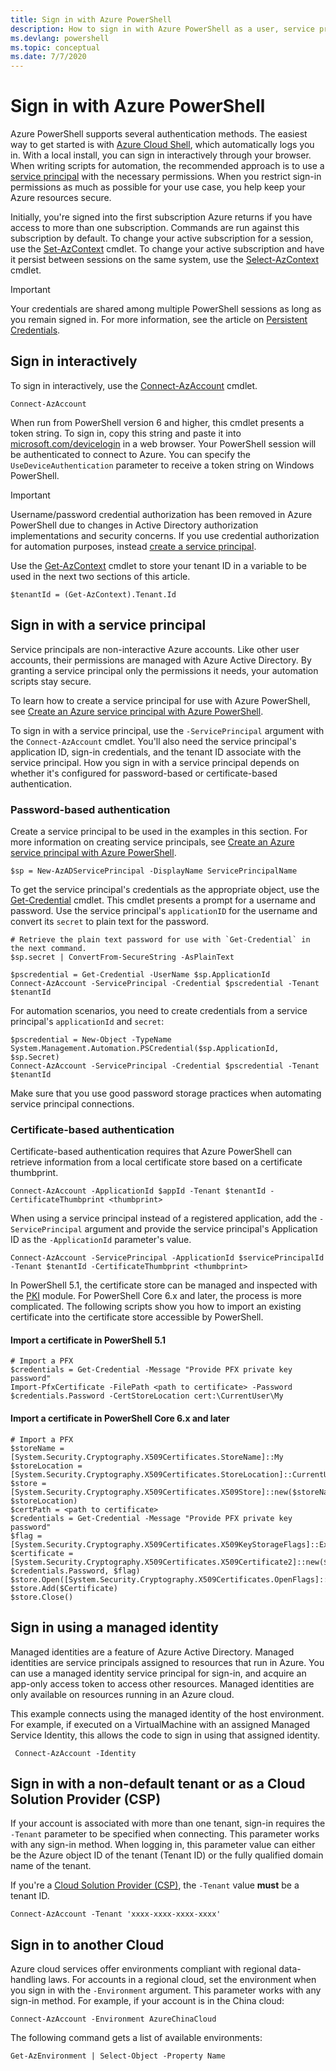 ```yaml
---
title: Sign in with Azure PowerShell
description: How to sign in with Azure PowerShell as a user, service principal, or with managed identities for Azure resources.
ms.devlang: powershell
ms.topic: conceptual
ms.date: 7/7/2020
---
```

# Sign in with Azure PowerShell

Azure PowerShell supports several authentication methods. The easiest way to get started is with
[Azure Cloud Shell](/azure/cloud-shell/overview), which automatically logs you in. With a local
install, you can sign in interactively through your browser. When writing scripts for automation,
the recommended approach is to use a [service principal](create-azure-service-principal-azureps.md)
with the necessary permissions. When you restrict sign-in permissions as much as possible for your
use case, you help keep your Azure resources secure.

Initially, you're signed into the first subscription Azure returns if you have access to more than
one subscription. Commands are run against this subscription by default. To change your active
subscription for a session, use the [Set-AzContext](/powershell/module/az.accounts/set-azcontext)
cmdlet. To change your active subscription and have it persist between sessions on the same system,
use the [Select-AzContext](/powershell/module/az.accounts/select-azcontext) cmdlet.

> [!IMPORTANT]
> Your credentials are shared among multiple PowerShell sessions as long as you remain signed in.
> For more information, see the article on [Persistent Credentials](context-persistence.md).

## Sign in interactively

To sign in interactively, use the
[Connect-AzAccount](/powershell/module/az.accounts/connect-azaccount) cmdlet.

```azurepowershell-interactive
Connect-AzAccount
```

When run from PowerShell version 6 and higher, this cmdlet presents a token string. To sign in, copy
this string and paste it into [microsoft.com/devicelogin](https://microsoft.com/devicelogin) in a
web browser. Your PowerShell session will be authenticated to connect to Azure. You can specify the
`UseDeviceAuthentication` parameter to receive a token string on Windows PowerShell.

> [!IMPORTANT]
> Username/password credential authorization has been removed in Azure PowerShell due to changes in
> Active Directory authorization implementations and security concerns. If you use credential
> authorization for automation purposes, instead
> [create a service principal](create-azure-service-principal-azureps.md).

Use the [Get-AzContext](/powershell/module/az.accounts/get-azcontext) cmdlet to store your tenant ID
in a variable to be used in the next two sections of this article.

```azurepowershell-interactive
$tenantId = (Get-AzContext).Tenant.Id
```

## Sign in with a service principal <a name="sp-signin"/>

Service principals are non-interactive Azure accounts. Like other user accounts, their permissions
are managed with Azure Active Directory. By granting a service principal only the permissions it
needs, your automation scripts stay secure.

To learn how to create a service principal for use with Azure PowerShell, see
[Create an Azure service principal with Azure PowerShell](create-azure-service-principal-azureps.md).

To sign in with a service principal, use the `-ServicePrincipal` argument with the
`Connect-AzAccount` cmdlet. You'll also need the service principal's application ID, sign-in
credentials, and the tenant ID associate with the service principal. How you sign in with a service
principal depends on whether it's configured for password-based or certificate-based
authentication.

### Password-based authentication

Create a service principal to be used in the examples in this section. For more information on
creating service principals, see
[Create an Azure service principal with Azure PowerShell](/powershell/azure/create-azure-service-principal-azureps).

```azurepowershell-interactive
$sp = New-AzADServicePrincipal -DisplayName ServicePrincipalName
```

To get the service principal's credentials as the appropriate object, use the
[Get-Credential](/powershell/module/microsoft.powershell.security/get-credential) cmdlet. This
cmdlet presents a prompt for a username and password. Use the service principal's `applicationID`
for the username and convert its `secret` to plain text for the password.

```azurepowershell-interactive
# Retrieve the plain text password for use with `Get-Credential` in the next command.
$sp.secret | ConvertFrom-SecureString -AsPlainText

$pscredential = Get-Credential -UserName $sp.ApplicationId
Connect-AzAccount -ServicePrincipal -Credential $pscredential -Tenant $tenantId
```

For automation scenarios, you need to create credentials from a service principal's `applicationId`
and `secret`:

```azurepowershell-interactive
$pscredential = New-Object -TypeName System.Management.Automation.PSCredential($sp.ApplicationId, $sp.Secret)
Connect-AzAccount -ServicePrincipal -Credential $pscredential -Tenant $tenantId
```

Make sure that you use good password storage practices when automating service principal connections.

### Certificate-based authentication

Certificate-based authentication requires that Azure PowerShell can retrieve information from a
local certificate store based on a certificate thumbprint.

```azurepowershell-interactive
Connect-AzAccount -ApplicationId $appId -Tenant $tenantId -CertificateThumbprint <thumbprint>
```

When using a service principal instead of a registered application, add the `-ServicePrincipal` argument
and provide the service principal's Application ID as the `-ApplicationId` parameter's value.

```azurepowershell-interactive
Connect-AzAccount -ServicePrincipal -ApplicationId $servicePrincipalId -Tenant $tenantId -CertificateThumbprint <thumbprint>
```

In PowerShell 5.1, the certificate store can be managed and inspected with the
[PKI](/powershell/module/pkiclient) module. For PowerShell Core 6.x and later, the process is more
complicated. The following scripts show you how to import an existing certificate into the
certificate store accessible by PowerShell.

#### Import a certificate in PowerShell 5.1

```azurepowershell-interactive
# Import a PFX
$credentials = Get-Credential -Message "Provide PFX private key password"
Import-PfxCertificate -FilePath <path to certificate> -Password $credentials.Password -CertStoreLocation cert:\CurrentUser\My
```

#### Import a certificate in PowerShell Core 6.x and later

```azurepowershell-interactive
# Import a PFX
$storeName = [System.Security.Cryptography.X509Certificates.StoreName]::My
$storeLocation = [System.Security.Cryptography.X509Certificates.StoreLocation]::CurrentUser
$store = [System.Security.Cryptography.X509Certificates.X509Store]::new($storeName, $storeLocation)
$certPath = <path to certificate>
$credentials = Get-Credential -Message "Provide PFX private key password"
$flag = [System.Security.Cryptography.X509Certificates.X509KeyStorageFlags]::Exportable
$certificate = [System.Security.Cryptography.X509Certificates.X509Certificate2]::new($certPath, $credentials.Password, $flag)
$store.Open([System.Security.Cryptography.X509Certificates.OpenFlags]::ReadWrite)
$store.Add($Certificate)
$store.Close()
```

## Sign in using a managed identity

Managed identities are a feature of Azure Active Directory. Managed identities are service
principals assigned to resources that run in Azure. You can use a managed identity service principal
for sign-in, and acquire an app-only access token to access other resources. Managed identities are
only available on resources running in an Azure cloud.

This example connects using the managed identity of the host environment. For example, if executed
on a VirtualMachine with an assigned Managed Service Identity, this allows the code to sign in using
that assigned identity.

```azurepowershell-interactive
 Connect-AzAccount -Identity
```

## Sign in with a non-default tenant or as a Cloud Solution Provider (CSP)

If your account is associated with more than one tenant, sign-in requires the `-Tenant` parameter to
be specified when connecting. This parameter works with any sign-in method. When logging in, this
parameter value can either be the Azure object ID of the tenant (Tenant ID) or the fully qualified
domain name of the tenant.

If you're a [Cloud Solution Provider (CSP)](https://azure.microsoft.com/offers/ms-azr-0145p/), the
`-Tenant` value **must** be a tenant ID.

```azurepowershell-interactive
Connect-AzAccount -Tenant 'xxxx-xxxx-xxxx-xxxx'
```

## Sign in to another Cloud

Azure cloud services offer environments compliant with regional data-handling laws. For accounts in
a regional cloud, set the environment when you sign in with the `-Environment` argument. This
parameter works with any sign-in method. For example, if your account is in the China cloud:

```azurepowershell-interactive
Connect-AzAccount -Environment AzureChinaCloud
```

The following command gets a list of available environments:

```azurepowershell-interactive
Get-AzEnvironment | Select-Object -Property Name
```
